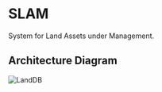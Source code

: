 # SLAM
System for Land Assets under Management.

## Architecture Diagram
![LandDB](https://user-images.githubusercontent.com/33483920/135461067-6e35bcc8-ff08-4892-921c-6d2238d42e0a.png)
